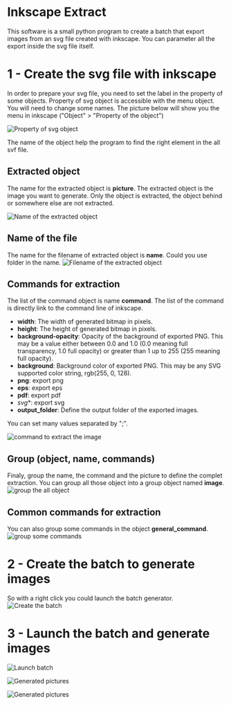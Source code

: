 Inkscape Extract
================

This software is a small python program to create a batch that export images from an svg file created with inkscape.
You can parameter all the export inside the svg file itself.

1 - Create the svg file with inkscape
=====================================

In order to prepare your svg file, you need to set the label in the property of some objects.
Property of svg object is accessible with the menu object. You will need to change some names. The picture below will show you the menu in inkscape ("Object" > "Property of the object")

![Property of svg object](capture-1.PNG "Property menu")

The name of the object help the program to find the right element in the all svf file. 

Extracted object
----------------
The name for the extracted object is **picture**. The extracted object is the image you want to generate. Only the object is extracted, the object behind or somewhere else are not extracted.

![Name of the extracted object](capture-2.PNG "picture")<!-- .element height="50%" width="50%" -->

Name of the file
----------------
The name for the filename of extracted object is **name**. Could you use folder in the name.
![Filename of the extracted object](capture-3.PNG "name")

Commands for extraction
----------------------

The list of the command object is name **command**. The list of the command is directly link to the command line of inkscape.

 - **width**: The width of generated bitmap in pixels. 
 - **height**: The height of generated bitmap in pixels.
 - **background-opacity**: Opacity of the background of exported PNG. This may be a value either between 0.0 and 1.0 (0.0 meaning full transparency, 1.0 full
opacity) or greater than 1 up to 255 (255 meaning full opacity).  
 - **background**: Background color of exported PNG. This may be any SVG supported color string, rgb(255, 0, 128).
 - **png**: export png
 - **eps**: export eps
 - **pdf**: export pdf
 - *svg**: export svg
 - **output_folder**: Define the output folder of the exported images.
 
 You can set many values separated by ";".
 
![command to extract the image](capture-4.PNG "command")

Group (object, name, commands)
------------------------------
Finaly, group the name, the command and the picture to define the complet extraction. You can group all those object into a group object named **image**.
![group the all object](capture-5.PNG "image")


Common commands for extraction
----------------------
You can also group some commands in the object **general_command**.
![group some commands](capture-6.PNG "general_command")


2 - Create the batch to generate images
=====================================

So with a right click you could launch the batch generator.
![Create the batch](capture-10.PNG "Link to create the batch")



3 - Launch the batch and generate images
=====================================

![Launch batch](capture-7.PNG "batch launched")


![Generated pictures](capture-8.PNG "generated pictures")

![Generated pictures](capture-9.PNG "generated pictures")











